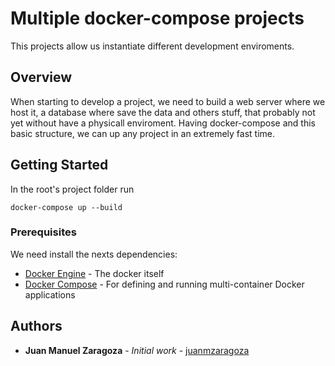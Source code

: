 # Multiple docker-compose projects

This projects allow us instantiate different development enviroments.

## Overview

When starting to develop a project, we need to build a web server where we host it, a database where save the data and others stuff, that probably not yet without have a physicall enviroment. 
Having docker-compose and this basic structure, we can up any project in an extremely fast time.

## Getting Started

In the root's project folder run

```
docker-compose up --build
```

### Prerequisites

We need install the nexts dependencies:

* [Docker Engine](https://docs.docker.com/engine/installation/) - The docker itself
* [Docker Compose](https://docs.docker.com/compose/install/) - For defining and running multi-container Docker applications

## Authors

* **Juan Manuel Zaragoza** - *Initial work* - [juanmzaragoza](https://github.com/juanmzaragoza)
